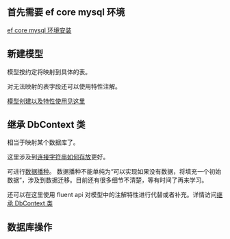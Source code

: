 ## 首先需要 ef core mysql 环境

[ef core mysql 环境安装](/DotNet/EF%20Core/mysql%20%E7%8E%AF%E5%A2%83.html)

## 新建模型

模型按约定将映射到具体的表。

对无法映射的表字段还可以使用特性注解。

[模型创建以及特性使用见这里](/DotNet/EF%20Core/Model%20%E7%89%B9%E6%80%A7%E6%B3%A8%E8%A7%A3)

## 继承 DbContext 类

相当于映射某个数据库了。

这里涉及到[连接字符串如何存放](/DotNet/EF%20Core/%E8%BF%9E%E6%8E%A5%E5%AD%97%E7%AC%A6%E4%B8%B2.html)更好。

可进行[数据播种](https://www.cnblogs.com/dotnet261010/p/12359695.html)。
数据播种不能单纯为“可以实现如果没有数据，将填充一个初始数据”，涉及到数据迁移。目前还有很多细节不清楚，等有时间了再来学习。

还可以在这里使用 fluent api 对模型中的注解特性进行代替或者补充。详情访问[继承 DbContext 类]()

## 数据库操作


